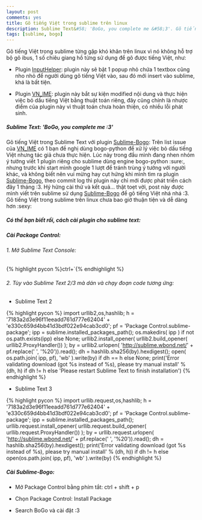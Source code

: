 ```yaml
---
layout: post
comments: yes
title: Gõ tiếng Việt trong sublime trên linux
description: Sublime Text&#58; 'BoGo, you complete me &#58;3'. Gõ tiếng Việt trong sublime trên linux chưa bao giờ thuận tiện và dễ dàng hơn...
tags: [sublime, bogo]
---
```


Gõ tiếng Việt trong sublime từng gặp khó khăn trên linux vì nó không hỗ trợ bộ gõ ibus, 1 số chiêu giang hồ từng sử dụng để gõ được tiếng Việt, như:

- Plugin [InputHelper](https://github.com/xgenvn/InputHelper): plugin này sẽ bật 1 popup nhỏ chứa 1 textbox cũng nho nhỏ để người dùng gõ tiếng Việt vào, sau đó mới insert vào sublime, khá là bất tiện.

- Plugin [VN_IME](https://github.com/yehnkay/VN_IME): plugin này bắt sự kiện modified nội dung và thực hiện việc bỏ dấu tiếng Việt bằng thuật toán riêng, đây cũng chính là nhược điểm của plugin này vì thuật toán chưa hoàn thiện, có nhiều lỗi phát sinh.

##### Sublime Text: 'BoGo, you complete me :3'

Gõ tiếng Việt trong Sublime Text với plugin [Sublime-Bogo](https://github.com/pirackr/Sublime-Bogo): Trên list issue của [VN_IME](https://github.com/yehnkay/VN_IME) có 1 bạn đề nghị dùng bogo-python để xử lý việc bỏ dấu tiếng Việt nhưng tác giả chưa thực hiện. Lúc này trong đầu mình đang nhen nhóm ý tưởng viết 1 plugin riêng cho sublime dùng engine bogo-python :sure:, nhưng trước khi start mình google 1 lượt để tránh trùng ý tưởng với người khác, và không biết nên vui mừng hay cụt hứng khi mình tìm ra plugin [Sublime-Bogo](https://github.com/pirackr/Sublime-Bogo), theo commit log thì plugin này chỉ mới được phát triển cách đây 1 tháng :3. Hý hửng cài thử và kết quả... thật toẹt vời, post này được mình viết trên sublime sử dụng [Sublime-Bogo](https://github.com/pirackr/Sublime-Bogo) để gõ tiếng Việt nhá nhá :3. Gõ tiếng Việt trong sublime trên linux chưa bao giờ thuận tiện và dễ dàng hơn :sexy:

##### Có thể bạn biết rồi, cách cài plugin cho sublime text:

##### Cài Package Control:

###### 1. Mở Sublime Text Console:

{% highlight pycon %}ctrl+`{% endhighlight %}

###### 2. Tùy vào Sublime Text 2/3 mà dán và chạy đoạn code tương ứng:

- Sublime Text 2

{% highlight pycon %}
import urllib2,os,hashlib; h = '7183a2d3e96f11eeadd761d777e62404' + 'e330c659d4bb41d3bdf022e94cab3cd0'; pf = 'Package Control.sublime-package'; ipp = sublime.installed_packages_path(); os.makedirs( ipp ) if not os.path.exists(ipp) else None; urllib2.install_opener( urllib2.build_opener( urllib2.ProxyHandler()) ); by = urllib2.urlopen( 'http://sublime.wbond.net/' + pf.replace(' ', '%20')).read(); dh = hashlib.sha256(by).hexdigest(); open( os.path.join( ipp, pf), 'wb' ).write(by) if dh == h else None; print('Error validating download (got %s instead of %s), please try manual install' % (dh, h) if dh != h else 'Please restart Sublime Text to finish installation')
{% endhighlight %}

- Sublime Text 3

{% highlight pycon %}
import urllib.request,os,hashlib; h = '7183a2d3e96f11eeadd761d777e62404' + 'e330c659d4bb41d3bdf022e94cab3cd0'; pf = 'Package Control.sublime-package'; ipp = sublime.installed_packages_path(); urllib.request.install_opener( urllib.request.build_opener( urllib.request.ProxyHandler()) ); by = urllib.request.urlopen( 'http://sublime.wbond.net/' + pf.replace(' ', '%20')).read(); dh = hashlib.sha256(by).hexdigest(); print('Error validating download (got %s instead of %s), please try manual install' % (dh, h)) if dh != h else open(os.path.join( ipp, pf), 'wb' ).write(by)
{% endhighlight %}

##### Cài Sublime-Bogo:

- Mở Package Control bằng phím tắt: ctrl + shift + p

- Chọn Package Control: Install Package

- Search BoGo và cài đặt :3